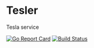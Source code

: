 # Tesler

Tesla service

[![Go Report Card](https://goreportcard.com/badge/github.com/kodek/tesler)](https://goreportcard.com/report/github.com/kodek/tesler)
[![Build Status](https://travis-ci.com/kodek/tesler.svg?branch=master)](https://travis-ci.com/kodek/tesler)